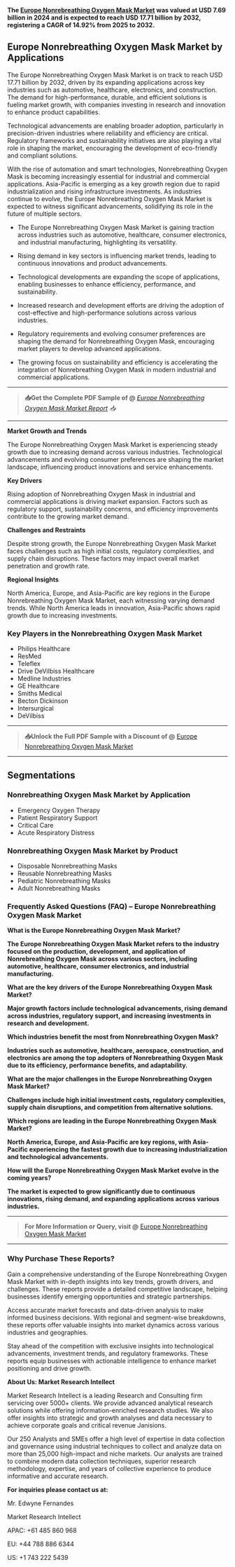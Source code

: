 <p><strong>The <a href="https://www.marketresearchintellect.com/download-sample/?rid=566568&amp;utm_source=Pulse-April-Europe&amp;utm_medium=852">Europe Nonrebreathing Oxygen Mask Market</a> was valued at USD 7.69 billion in 2024 and is expected to reach USD 17.71 billion by 2032, registering a CAGR of 14.92% from 2025 to 2032.</strong></p><h2>Europe Nonrebreathing Oxygen Mask Market by Applications&nbsp;</h2><p><p>The Europe Nonrebreathing Oxygen Mask Market is on track to reach USD 17.71 billion by 2032, driven by its expanding applications across key industries such as automotive, healthcare, electronics, and construction. The demand for high-performance, durable, and efficient solutions is fueling market growth, with companies investing in research and innovation to enhance product capabilities.</p><p>Technological advancements are enabling broader adoption, particularly in precision-driven industries where reliability and efficiency are critical. Regulatory frameworks and sustainability initiatives are also playing a vital role in shaping the market, encouraging the development of eco-friendly and compliant solutions.</p><p>With the rise of automation and smart technologies, Nonrebreathing Oxygen Mask is becoming increasingly essential for industrial and commercial applications. Asia-Pacific is emerging as a key growth region due to rapid industrialization and rising infrastructure investments. As industries continue to evolve, the Europe Nonrebreathing Oxygen Mask Market is expected to witness significant advancements, solidifying its role in the future of multiple sectors.</p></p><ul><li><p>The Europe Nonrebreathing Oxygen Mask Market is gaining traction across industries such as automotive, healthcare, consumer electronics, and industrial manufacturing, highlighting its versatility.</p></li><li><p>Rising demand in key sectors is influencing market trends, leading to continuous innovations and product advancements.</p></li><li><p>Technological developments are expanding the scope of applications, enabling businesses to enhance efficiency, performance, and sustainability.</p></li><li><p>Increased research and development efforts are driving the adoption of cost-effective and high-performance solutions across various industries.</p></li><li><p>Regulatory requirements and evolving consumer preferences are shaping the demand for Nonrebreathing Oxygen Mask, encouraging market players to develop advanced applications.</p></li><li><p>The growing focus on sustainability and efficiency is accelerating the integration of Nonrebreathing Oxygen Mask in modern industrial and commercial applications.</p></li></ul><hr /><blockquote><p><strong><span class="font-[700]">📥Get the Complete PDF Sample of @ </span></strong><em><span class="font-[700]"><a href="https://www.marketresearchintellect.com/download-sample/?rid=566568&amp;utm_source=Pulse-April-Europe&amp;utm_medium=852" target="_blank" data-tracking-control-name="article-ssr-frontend-pulse_little-text-block" data-tracking-will-navigate="" data-test-link="">Europe Nonrebreathing Oxygen Mask Market Report</a>&nbsp;📥</span></em></p></blockquote><hr /><p class="" data-start="77" data-end="360"><strong data-start="77" data-end="105">Market Growth and Trends</strong></p><p class="" data-start="77" data-end="360">The Europe Nonrebreathing Oxygen Mask Market is experiencing steady growth due to increasing demand across various industries. Technological advancements and evolving consumer preferences are shaping the market landscape, influencing product innovations and service enhancements.</p><p class="" data-start="362" data-end="606"><strong data-start="362" data-end="377">Key Drivers</strong></p><p class="" data-start="362" data-end="606">Rising adoption of Nonrebreathing Oxygen Mask in industrial and commercial applications is driving market expansion. Factors such as regulatory support, sustainability concerns, and efficiency improvements contribute to the growing market demand.</p><p class="" data-start="608" data-end="849"><strong data-start="608" data-end="637">Challenges and Restraints</strong></p><p class="" data-start="608" data-end="849">Despite strong growth, the Europe Nonrebreathing Oxygen Mask Market faces challenges such as high initial costs, regulatory complexities, and supply chain disruptions. These factors may impact overall market penetration and growth rate.</p><p class="" data-start="851" data-end="1095"><strong data-start="851" data-end="872">Regional Insights</strong></p><p class="" data-start="851" data-end="1095">North America, Europe, and Asia-Pacific are key regions in the Europe Nonrebreathing Oxygen Mask Market, each witnessing varying demand trends. While North America leads in innovation, Asia-Pacific shows rapid growth due to increasing investments.</p><p><h3>Key Players in the Nonrebreathing Oxygen Mask Market </h3><ul><li>Philips Healthcare</li><li> ResMed</li><li> Teleflex</li><li> Drive DeVilbiss Healthcare</li><li> Medline Industries</li><li> GE Healthcare</li><li> Smiths Medical</li><li> Becton Dickinson</li><li> Intersurgical</li><li> DeVilbiss</li></ul></p><hr /><blockquote><p><strong>📥Unlock the Full PDF Sample with a Discount of @</strong> <a href="https://www.marketresearchintellect.com/ask-for-discount/?rid=566568&amp;utm_source=Pulse-April-Europe&amp;utm_medium=852">Europe Nonrebreathing Oxygen Mask Market</a></p></blockquote><hr /><p><h2>Segmentations</h2><h3>Nonrebreathing Oxygen Mask Market by Application</h3><ul><li>Emergency Oxygen Therapy</li><li> Patient Respiratory Support</li><li> Critical Care</li><li> Acute Respiratory Distress</li></ul><h3>Nonrebreathing Oxygen Mask Market by Product</h3><ul><li>Disposable Nonrebreathing Masks</li><li> Reusable Nonrebreathing Masks</li><li> Pediatric Nonrebreathing Masks</li><li> Adult Nonrebreathing Masks</li></ul></p><h3><strong>Frequently Asked Questions (FAQ) &ndash; Europe Nonrebreathing Oxygen Mask Market</strong></h3><p><strong>What is the Europe Nonrebreathing Oxygen Mask Market?</strong></p><p><strong>The Europe Nonrebreathing Oxygen Mask Market refers to the industry focused on the production, development, and application of Nonrebreathing Oxygen Mask across various sectors, including automotive, healthcare, consumer electronics, and industrial manufacturing.</strong></p><p><strong>What are the key drivers of the Europe Nonrebreathing Oxygen Mask Market?</strong></p><p><strong>Major growth factors include technological advancements, rising demand across industries, regulatory support, and increasing investments in research and development.</strong></p><p><strong>Which industries benefit the most from Nonrebreathing Oxygen Mask?</strong></p><p><strong>Industries such as automotive, healthcare, aerospace, construction, and electronics are among the top adopters of Nonrebreathing Oxygen Mask due to its efficiency, performance benefits, and adaptability.</strong></p><p><strong>What are the major challenges in the Europe Nonrebreathing Oxygen Mask Market?</strong></p><p><strong>Challenges include high initial investment costs, regulatory complexities, supply chain disruptions, and competition from alternative solutions.</strong></p><p><strong>Which regions are leading in the Europe Nonrebreathing Oxygen Mask Market?</strong></p><p><strong>North America, Europe, and Asia-Pacific are key regions, with Asia-Pacific experiencing the fastest growth due to increasing industrialization and technological advancements.</strong></p><p><strong>How will the Europe Nonrebreathing Oxygen Mask Market evolve in the coming years?</strong></p><p><strong>The market is expected to grow significantly due to continuous innovations, rising demand, and expanding applications across various industries.</strong></p><hr /><blockquote><p><span class="font-[700]"><strong>For More Information or Query, visit&nbsp;@</strong>&nbsp;</span><span class="font-[700]"><a href="https://www.marketresearchintellect.com/product/global-nonrebreathing-oxygen-mask-market-size-forecast/?utm_source=Linkedin&utm_medium=852" target="_blank" data-tracking-control-name="article-ssr-frontend-pulse_little-text-block" data-tracking-will-navigate="" data-test-link="">Europe Nonrebreathing Oxygen Mask Market</a></span></p></blockquote><hr /><h3><strong data-start="0" data-end="31">Why Purchase These Reports?</strong></h3><p class="" data-start="35" data-end="297">Gain a comprehensive understanding of the Europe Nonrebreathing Oxygen Mask Market with in-depth insights into key trends, growth drivers, and challenges. These reports provide a detailed competitive landscape, helping businesses identify emerging opportunities and strategic partnerships.</p><p class="" data-start="299" data-end="540">Access accurate market forecasts and data-driven analysis to make informed business decisions. With regional and segment-wise breakdowns, these reports offer valuable insights into market dynamics across various industries and geographies.</p><p class="" data-start="542" data-end="784">Stay ahead of the competition with exclusive insights into technological advancements, investment trends, and regulatory frameworks. These reports equip businesses with actionable intelligence to enhance market positioning and drive growth.</p><p><strong><span class="font-[700]">About Us: Market Research Intellect</span></strong></p><p><span class="">Market Research Intellect is a leading Research and Consulting firm servicing over 5000+ clients. We provide advanced analytical research solutions while offering information-enriched research studies.&nbsp;</span>We also offer insights into strategic and growth analyses and data necessary to achieve corporate goals and critical revenue Janisions.</p><p><span class="">Our 250 Analysts and SMEs offer a high level of expertise in data collection and governance using industrial techniques to collect and analyze data on more than 25,000 high-impact and niche markets. Our analysts are trained to combine modern data collection techniques, superior research methodology, expertise, and years of collective experience to produce informative and accurate research.</span></p><p><strong>For inquiries please contact us at:</strong></p><p>Mr. Edwyne Fernandes</p><p>Market Research Intellect</p><p>APAC: +61 485 860 968</p><p>EU: +44 788 886 6344</p><p>US: +1 743 222 5439</p>